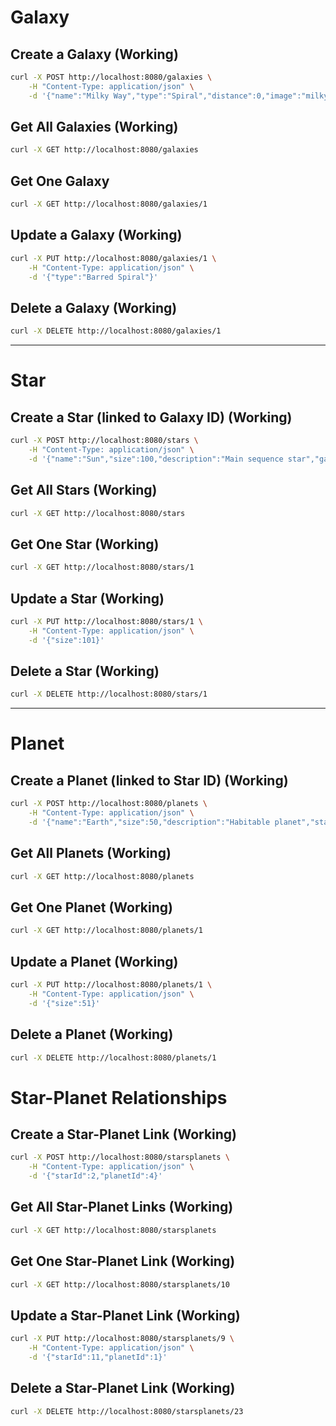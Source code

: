 # Galaxy

## Create a Galaxy (Working)

```bash
curl -X POST http://localhost:8080/galaxies \
    -H "Content-Type: application/json" \
    -d '{"name":"Milky Way","type":"Spiral","distance":0,"image":"milky_way.jpg"}'
```

## Get All Galaxies (Working)

```bash
curl -X GET http://localhost:8080/galaxies
```

## Get One Galaxy

```bash
curl -X GET http://localhost:8080/galaxies/1
```

## Update a Galaxy (Working)

```bash
curl -X PUT http://localhost:8080/galaxies/1 \
    -H "Content-Type: application/json" \
    -d '{"type":"Barred Spiral"}'
```

## Delete a Galaxy (Working)

```bash
curl -X DELETE http://localhost:8080/galaxies/1
```

---

# Star

## Create a Star (linked to Galaxy ID) (Working)

```bash
curl -X POST http://localhost:8080/stars \
    -H "Content-Type: application/json" \
    -d '{"name":"Sun","size":100,"description":"Main sequence star","galaxyId":1}'
```

## Get All Stars (Working)

```bash
curl -X GET http://localhost:8080/stars
```

## Get One Star (Working)

```bash
curl -X GET http://localhost:8080/stars/1
```

## Update a Star (Working)

```bash
curl -X PUT http://localhost:8080/stars/1 \
    -H "Content-Type: application/json" \
    -d '{"size":101}'
```

## Delete a Star (Working)

```bash
curl -X DELETE http://localhost:8080/stars/1
```

---

# Planet

## Create a Planet (linked to Star ID) (Working)

```bash
curl -X POST http://localhost:8080/planets \
    -H "Content-Type: application/json" \
    -d '{"name":"Earth","size":50,"description":"Habitable planet","starId":1}'
```

## Get All Planets (Working)

```bash
curl -X GET http://localhost:8080/planets
```

## Get One Planet (Working)

```bash
curl -X GET http://localhost:8080/planets/1
```

## Update a Planet (Working)

```bash
curl -X PUT http://localhost:8080/planets/1 \
    -H "Content-Type: application/json" \
    -d '{"size":51}'
```

## Delete a Planet (Working)

```bash
curl -X DELETE http://localhost:8080/planets/1
```


# Star-Planet Relationships

## Create a Star-Planet Link (Working)

```bash
curl -X POST http://localhost:8080/starsplanets \
    -H "Content-Type: application/json" \
    -d '{"starId":2,"planetId":4}'
```

## Get All Star-Planet Links (Working)

```bash
curl -X GET http://localhost:8080/starsplanets
```

## Get One Star-Planet Link (Working)
```bash
curl -X GET http://localhost:8080/starsplanets/10
```

## Update a Star-Planet Link (Working)

```bash
curl -X PUT http://localhost:8080/starsplanets/9 \
    -H "Content-Type: application/json" \
    -d '{"starId":11,"planetId":1}'
```

## Delete a Star-Planet Link (Working)

```bash
curl -X DELETE http://localhost:8080/starsplanets/23
```
